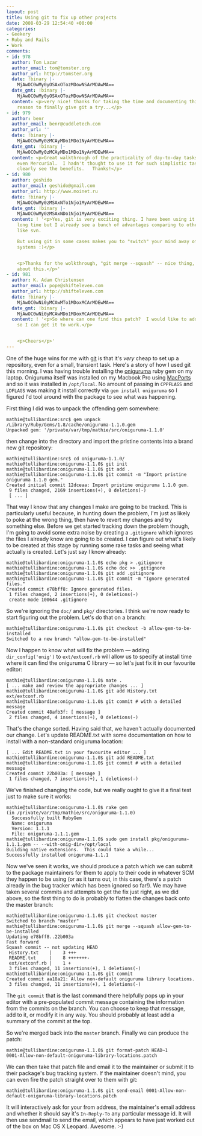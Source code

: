 ```yaml
---
layout: post
title: Using git to fix up other projects
date: 2008-03-29 12:54:40 +00:00
categories:
- Geekery
- Ruby and Rails
- Work
comments:
- id: 978
  author: Tom Lazar
  author_email: tom@tomster.org
  author_url: http://tomster.org
  date: !binary |-
    MjAwOC0wMy0yOSAxOTozMDowNSArMDAwMA==
  date_gmt: !binary |-
    MjAwOC0wMy0yOSAxOTozMDowNSArMDAwMA==
  content: <p>very nice! thanks for taking the time and documenting this. one more
    reason to finally give git a try...</p>
- id: 979
  author: benr
  author_email: benr@cuddletech.com
  author_url: ''
  date: !binary |-
    MjAwOC0wMy0zMCAyMDo1MDo1NyArMDEwMA==
  date_gmt: !binary |-
    MjAwOC0wMy0zMCAyMDo1MDo1NyArMDEwMA==
  content: <p>Great walkthrough of the practicality of day-to-day tasks with Git or
    even Mercurial.  I hadn't thought to use it for such simplistic tasks, but can
    clearly see the benefits.   Thanks!</p>
- id: 980
  author: geshido
  author_email: geshido@gmail.com
  author_url: http://www.moinet.ru
  date: !binary |-
    MjAwOC0wMy0zMSAxNTo1Njo1MyArMDEwMA==
  date_gmt: !binary |-
    MjAwOC0wMy0zMSAxNDo1Njo1MyArMDEwMA==
  content: ! '<p>Yes, git is very exciting thing. I have been using it for not so
    long time but I already see a bunch of advantages comparing to other scm systems
    like svn.

    But using git in some cases makes you to "switch" your mind away of cvs-like scm
    systems :)</p>


    <p>Thanks for the wolkthrough, "git merge --squash" -- nice thing, I didn''t know
    about this.</p>'
- id: 981
  author: K. Adam Christensen
  author_email: pope@shifteleven.com
  author_url: http://shifteleven.com
  date: !binary |-
    MjAwOC0wNi0yMCAwMTo1MDoxMCArMDEwMA==
  date_gmt: !binary |-
    MjAwOC0wNi0yMCAwMDo1MDoxMCArMDEwMA==
  content: ! '<p>So where can one find this patch?  I would like to add it to my copy
    so I can get it to work.</p>


    <p>Cheers</p>'
---
```

One of the huge wins for me with [git](http://git.or.cz/) is that it's *very* cheap to set up a repository, even for a small, transient task.  Here's a story of how I used git this morning.  I was having trouble installing the [oniguruma](http://oniguruma.rubyforge.org/) ruby gem on my laptop.  Oniguruma itself was installed on my Macbook Pro using [MacPorts](http://macports.org/) and so it was installed in `/opt/local`.  No amount of passing in `CPPFLAGS` and `LDFLAGS` was making it install correctly via `gem install oniguruma` so I figured I'd tool around with the package to see what was happening.

First thing I did was to unpack the offending gem somewhere:

    mathie@tullibardine:src$ gem unpack /Library/Ruby/Gems/1.8/cache/oniguruma-1.1.0.gem
    Unpacked gem: '/private/var/tmp/mathie/src/oniguruma-1.1.0'

then change into the directory and import the pristine contents into a brand new git repository:

    mathie@tullibardine:src$ cd oniguruma-1.1.0/
    mathie@tullibardine:oniguruma-1.1.0$ git init
    mathie@tullibardine:oniguruma-1.1.0$ git add .
    mathie@tullibardine:oniguruma-1.1.0$ git commit -m "Import pristine oniguruma 1.1.0 gem."
    Created initial commit 12dceaa: Import pristine oniguruma 1.1.0 gem.
     9 files changed, 2169 insertions(+), 0 deletions(-)
     [ ... ]

That way I know that any changes I make are going to be tracked.  This is particularly useful because, in hunting down the problem, I'm just as likely to poke at the wrong thing, then have to revert my changes and try something else.  Before we get started tracking down the problem though, I'm going to avoid some extra noise by creating a `.gitignore` which ignores the files I already know are going to be created.  I can figure out what's likely to be created at this stage by running some rake tasks and seeing what actually is created.  Let's just say I know already:

    mathie@tullibardine:oniguruma-1.1.0$ echo pkg > .gitignore
    mathie@tullibardine:oniguruma-1.1.0$ echo doc >> .gitignore
    mathie@tullibardine:oniguruma-1.1.0$ git add .gitignore
    mathie@tullibardine:oniguruma-1.1.0$ git commit -m "Ignore generated files."
    Created commit e78bff8: Ignore generated files.
     1 files changed, 2 insertions(+), 0 deletions(-)
     create mode 100644 .gitignore

So we're ignoring the `doc/` and `pkg/` directories.  I think we're now ready to start figuring out the problem.  Let's do that on a branch:

    mathie@tullibardine:oniguruma-1.1.0$ git checkout -b allow-gem-to-be-installed
    Switched to a new branch "allow-gem-to-be-installed"

Now I happen to know what will fix the problem &mdash; adding `dir_config('onig')` to `ext/extconf.rb` will allow us to specify at install time where it can find the oniguruma C library &mdash; so let's just fix it in our favourite editor:

    mathie@tullibardine:oniguruma-1.1.0$ mate .
    [ ... make and review the appropriate changes ... ]
    mathie@tullibardine:oniguruma-1.1.0$ git add History.txt ext/extconf.rb
    mathie@tullibardine:oniguruma-1.1.0$ git commit # with a detailed message
    Created commit 48afb3f: [ message ]
     2 files changed, 4 insertions(+), 0 deletions(-)

That's the change sorted.  Having said that, we haven't actually documented our change.  Let's update README.txt with some documentation on how to install with a non-standard oniguruma location:

    [ ... Edit README.txt in your favourite editor ... ]
    mathie@tullibardine:oniguruma-1.1.0$ git add README.txt
    mathie@tullibardine:oniguruma-1.1.0$ git commit # with a detailed message
    Created commit 22b003a: [ message ]
     1 files changed, 7 insertions(+), 1 deletions(-)

We've finished changing the code, but we really ought to give it a final test just to make sure it works:

    mathie@tullibardine:oniguruma-1.1.0$ rake gem
    (in /private/var/tmp/mathie/src/oniguruma-1.1.0)
      Successfully built RubyGem
      Name: oniguruma
      Version: 1.1.1
      File: oniguruma-1.1.1.gem
    mathie@tullibardine:oniguruma-1.1.0$ sudo gem install pkg/oniguruma-1.1.1.gem -- --with-onig-dir=/opt/local
    Building native extensions.  This could take a while...
    Successfully installed oniguruma-1.1.1

Now we've seen it works, we should produce a patch which we can submit to the package maintainers for them to apply to their code in whatever SCM they happen to be using (or as it turns out, in this case, there's a patch already in the bug tracker which has been ignored so far!).  We may have taken several commits and attempts to get the fix just right, as we did above, so the first thing to do is probably to flatten the changes back onto the master branch:

    mathie@tullibardine:oniguruma-1.1.0$ git checkout master
    Switched to branch "master"
    mathie@tullibardine:oniguruma-1.1.0$ git merge --squash allow-gem-to-be-installed
    Updating e78bff8..22b003a
    Fast forward
    Squash commit -- not updating HEAD
     History.txt    |    3 +++
     README.txt     |    8 +++++++-
     ext/extconf.rb |    1 +
     3 files changed, 11 insertions(+), 1 deletions(-)
    mathie@tullibardine:oniguruma-1.1.0$ git commit
    Created commit aa18a21: Allow non-default oniguruma library locations.
     3 files changed, 11 insertions(+), 1 deletions(-)

The `git commit` that is the last command there helpfully pops up in your editor with a pre-populated commit message containing the information from the commits on the branch.  You can choose to keep that message, add to it, or modify it in any way.  You should probably at least add a summary of the commit at the top.

So we're merged back into the `master` branch.  Finally we can produce the patch:

    mathie@tullibardine:oniguruma-1.1.0$ git format-patch HEAD~1
    0001-Allow-non-default-oniguruma-library-locations.patch

We can then take that patch file and email it to the maintainer or submit it to their package's bug tracking system.  If the maintainer doesn't mind, you can even fire the patch straight over to them with git:

    mathie@tullibardine:oniguruma-1.1.0$ git send-email 0001-Allow-non-default-oniguruma-library-locations.patch

It will interactively ask for your from address, the maintainer's email address and whether it should say it's `In-Reply-To` any particular message id.  It will then use sendmail to send the email, which appears to have just worked out of the box on Mac OS X Leopard.  Awesome. :-)
